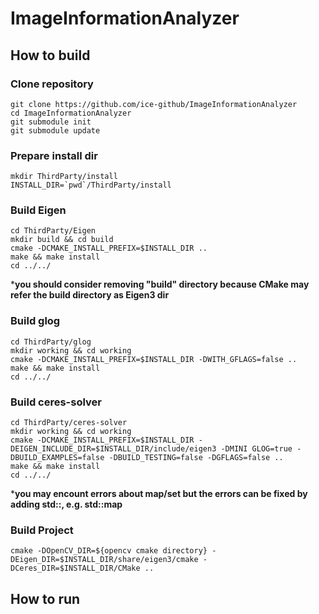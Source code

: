 # ImageInformationAnalyzer

## How to build

### Clone repository
```
git clone https://github.com/ice-github/ImageInformationAnalyzer
cd ImageInformationAnalyzer
git submodule init
git submodule update
```

### Prepare install dir
```
mkdir ThirdParty/install
INSTALL_DIR=`pwd`/ThirdParty/install
```

### Build Eigen
```
cd ThirdParty/Eigen
mkdir build && cd build
cmake -DCMAKE_INSTALL_PREFIX=$INSTALL_DIR .. 
make && make install
cd ../../
```
***you should consider removing "build" directory because CMake may refer the build directory as Eigen3 dir**

### Build glog
```
cd ThirdParty/glog
mkdir working && cd working
cmake -DCMAKE_INSTALL_PREFIX=$INSTALL_DIR -DWITH_GFLAGS=false .. 
make && make install
cd ../../
```

### Build ceres-solver
```
cd ThirdParty/ceres-solver
mkdir working && cd working
cmake -DCMAKE_INSTALL_PREFIX=$INSTALL_DIR -DEIGEN_INCLUDE_DIR=$INSTALL_DIR/include/eigen3 -DMINI GLOG=true -DBUILD_EXAMPLES=false -DBUILD_TESTING=false -DGFLAGS=false ..
make && make install
cd ../../
```
***you may encount errors about map/set but the errors can be fixed by adding std::, e.g. std::map**

### Build Project
```
cmake -DOpenCV_DIR=${opencv cmake directory} -DEigen_DIR=$INSTALL_DIR/share/eigen3/cmake -DCeres_DIR=$INSTALL_DIR/CMake ..
```

## How to run
